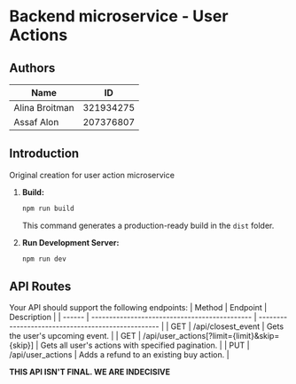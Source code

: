 # Backend microservice - User Actions

## Authors
| Name           | ID        |
| -------------- | --------- |
| Alina Broitman | 321934275 |
| Assaf Alon     | 207376807 |


## Introduction
Original creation for user action microservice

1. **Build:**

     ```bash
     npm run build
     ```

   This command generates a production-ready build in the `dist` folder.

2. **Run Development Server:**

     ```bash
     npm run dev
  

## API Routes

Your API should support the following endpoints:
| Method | Endpoint                                      | Description                                        |
| ------ | --------------------------------------------- | -------------------------------------------------- |
| GET    | /api/closest_event                            | Gets the user's upcoming event.                    |
| GET    | /api/user_actions[?limit={limit}&skip={skip}] | Gets all user's actions with specified pagination. |
| PUT    | /api/user_actions                             | Adds a refund to an existing buy action.           |

**THIS API ISN'T FINAL. WE ARE INDECISIVE**
